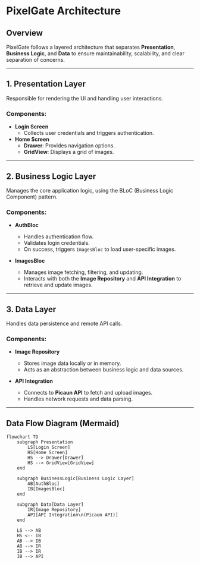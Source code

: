 # PixelGate Architecture

## Overview
PixelGate follows a layered architecture that separates **Presentation**, **Business Logic**, and **Data** to ensure maintainability, scalability, and clear separation of concerns.

---

## 1. Presentation Layer
Responsible for rendering the UI and handling user interactions.

### Components:
- **Login Screen**  
  - Collects user credentials and triggers authentication.
- **Home Screen**  
  - **Drawer**: Provides navigation options.  
  - **GridView**: Displays a grid of images.

---

## 2. Business Logic Layer
Manages the core application logic, using the BLoC (Business Logic Component) pattern.

### Components:
- **AuthBloc**  
  - Handles authentication flow.
  - Validates login credentials.
  - On success, triggers `ImagesBloc` to load user-specific images.
  
- **ImagesBloc**  
  - Manages image fetching, filtering, and updating.
  - Interacts with both the **Image Repository** and **API Integration** to retrieve and update images.

---

## 3. Data Layer
Handles data persistence and remote API calls.

### Components:
- **Image Repository**  
  - Stores image data locally or in memory.
  - Acts as an abstraction between business logic and data sources.

- **API Integration**  
  - Connects to **Picaun API** to fetch and upload images.
  - Handles network requests and data parsing.

---

## Data Flow Diagram (Mermaid)

```mermaid
flowchart TD
    subgraph Presentation
        LS[Login Screen]
        HS[Home Screen]
        HS --> Drawer[Drawer]
        HS --> GridView[GridView]
    end

    subgraph BusinessLogic[Business Logic Layer]
        AB[AuthBloc]
        IB[ImagesBloc]
    end

    subgraph Data[Data Layer]
        IR[Image Repository]
        API[API Integration\n(Picaun API)]
    end

    LS --> AB
    HS <-- IB
    AB --> IB
    AB --> IR
    IB --> IR
    IB --> API
